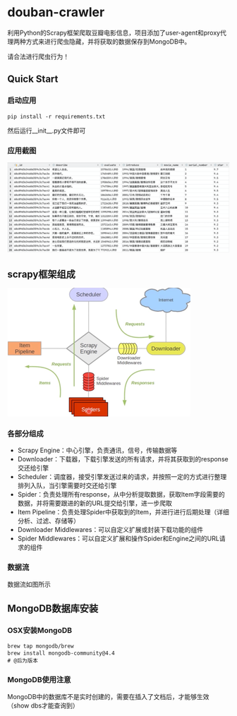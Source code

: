 # douban-crawler
利用Python的Scrapy框架爬取豆瓣电影信息，项目添加了user-agent和proxy代理两种方式来进行爬虫隐藏，并将获取的数据保存到MongoDB中。

请合法进行爬虫行为！

## Quick Start

### 启动应用
```shell
pip install -r requirements.txt
```
然后运行__init__.py文件即可

### 应用截图
![img.png](asset/result.png)


### 

## scrapy框架组成

![img.png](asset/scrapy-structure.png)

### 各部分组成

- Scrapy Engine：中心引擎，负责通讯，信号，传输数据等
- Downloader：下载器，下载引擎发送的所有请求，并将其获取到的response交还给引擎
- Scheduler：调度器，接受引擎发送过来的请求，并按照一定的方式进行整理排列入队，当引擎需要时交还给引擎
- Spider：负责处理所有response，从中分析提取数据，获取Item字段需要的数据，并将需要跟进的新的URL提交给引擎，进一步爬取
- Item Pipeline：负责处理Spider中获取到的Item，并进行进行后期处理（详细分析、过滤、存储等）
- Downloader Middlewares：可以自定义扩展或封装下载功能的组件
- Spider Middlewares：可以自定义扩展和操作Spider和Engine之间的URL请求的组件

### 数据流

数据流如图所示

## MongoDB数据库安装

### OSX安装MongoDB

```shell
brew tap mongodb/brew
brew install mongodb-community@4.4
# @后为版本
```

### MongoDB使用注意

MongoDB中的数据库不是实时创建的，需要在插入了文档后，才能够生效（show dbs才能查询到）

## 
